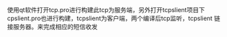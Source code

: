 使用qt软件打开tcp.pro进行构建此tcp为服务端，另外打开tcpslient项目下cpslient.pro也进行构建，tcpslient为客户端，两个编译后tcp监听，tcpslient 链接服务器。来完成相应的短信收发

